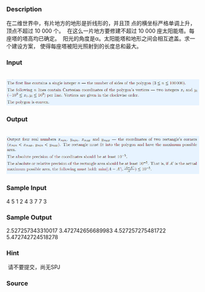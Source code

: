 
### Description
在二维世界中，有片地方的地形是折线形的，并且顶
点的横坐标严格单调上升，顶点不超过 10 000 个。 
在这么一片地方要修建不超过 10 000 座太阳能塔。每座塔的塔高均已确定。 
阳光的角度是α。太阳能塔和地形之间会相互遮盖。求一个建设方案，
使得每座塔被阳光照射到的长度总和最大。 

### Input
 ![](/JudgeOnline/upload/201505/1.jpg)
### Output
 ![](/JudgeOnline/upload/201505/2.jpg)
### Sample Input
4 
5 1 
2 4 
3 7 
7 3 
### Sample Output
2.527257343310017 3.472742656689983 
4.527257275481722 5.472742724518278 
### Hint
 请不要提交，尚无SPJ
### Source
